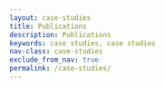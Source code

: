 ```yaml
---
layout: case-studies
title: Publications
description: Publications
keywords: case studies, case studies
nav-class: case-studies
exclude_from_nav: true
permalink: /case-studies/
---
```

